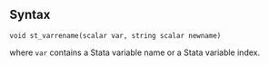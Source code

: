 ## Syntax

`void st_varrename(scalar var, string scalar newname)`

where `var` contains a Stata variable name or a Stata variable index.
